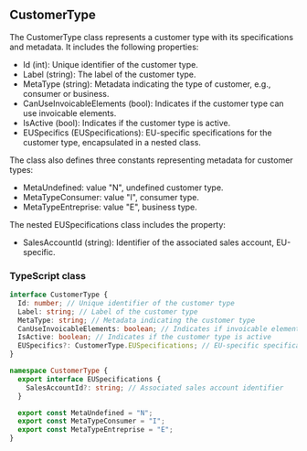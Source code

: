 ﻿## CustomerType

The CustomerType class represents a customer type with its specifications and metadata. It includes the following properties:
- Id (int): Unique identifier of the customer type.
- Label (string): The label of the customer type.
- MetaType (string): Metadata indicating the type of customer, e.g., consumer or business.
- CanUseInvoicableElements (bool): Indicates if the customer type can use invoicable elements.
- IsActive (bool): Indicates if the customer type is active.
- EUSpecifics (EUSpecifications): EU-specific specifications for the customer type, encapsulated in a nested class.

The class also defines three constants representing metadata for customer types:
- MetaUndefined: value "N", undefined customer type.
- MetaTypeConsumer: value "I", consumer type.
- MetaTypeEntreprise: value "E", business type.

The nested EUSpecifications class includes the property:
- SalesAccountId (string): Identifier of the associated sales account, EU-specific.

### TypeScript class
```typescript
interface CustomerType {
  Id: number; // Unique identifier of the customer type
  Label: string; // Label of the customer type
  MetaType: string; // Metadata indicating the customer type
  CanUseInvoicableElements: boolean; // Indicates if invoicable elements can be used
  IsActive: boolean; // Indicates if the customer type is active
  EUSpecifics?: CustomerType.EUSpecifications; // EU-specific specifications
}

namespace CustomerType {
  export interface EUSpecifications {
    SalesAccountId?: string; // Associated sales account identifier
  }

  export const MetaUndefined = "N";
  export const MetaTypeConsumer = "I";
  export const MetaTypeEntreprise = "E";
}
```